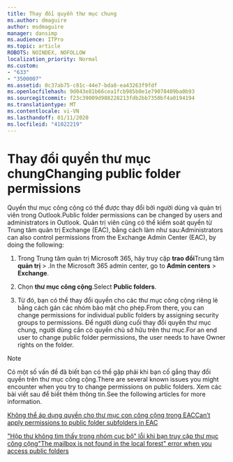 ```yaml
---
title: Thay đổi quyền thư mục chung
ms.author: dmaguire
author: msdmaguire
manager: dansimp
ms.audience: ITPro
ms.topic: article
ROBOTS: NOINDEX, NOFOLLOW
localization_priority: Normal
ms.custom:
- "633"
- "3500007"
ms.assetid: 0c37ab75-c81c-44e7-bda8-ea43263f9fdf
ms.openlocfilehash: 9d043e81b66cea1fcb985b0e1e79078409ba0b93
ms.sourcegitcommit: f23c39009d988228213fdb2bb7350bf4a0194194
ms.translationtype: MT
ms.contentlocale: vi-VN
ms.lasthandoff: 01/11/2020
ms.locfileid: "41022219"
---
```

# <a name="changing-public-folder-permissions"></a><span data-ttu-id="06afa-102">Thay đổi quyền thư mục chung</span><span class="sxs-lookup"><span data-stu-id="06afa-102">Changing public folder permissions</span></span>

<span data-ttu-id="06afa-103">Quyền thư mục công cộng có thể được thay đổi bởi người dùng và quản trị viên trong Outlook.</span><span class="sxs-lookup"><span data-stu-id="06afa-103">Public folder permissions can be changed by users and administrators in Outlook.</span></span> <span data-ttu-id="06afa-104">Quản trị viên cũng có thể kiểm soát quyền từ Trung tâm quản trị Exchange (EAC), bằng cách làm như sau:</span><span class="sxs-lookup"><span data-stu-id="06afa-104">Administrators can also control permissions from the Exchange Admin Center (EAC), by doing the following:</span></span>
  
1. <span data-ttu-id="06afa-105">Trong Trung tâm quản trị Microsoft 365, hãy truy cập **trao đổi**Trung tâm **quản trị** \> .</span><span class="sxs-lookup"><span data-stu-id="06afa-105">In the Microsoft 365 admin center, go to **Admin centers** \> **Exchange**.</span></span>

2. <span data-ttu-id="06afa-106">Chọn **thư mục công cộng**.</span><span class="sxs-lookup"><span data-stu-id="06afa-106">Select **Public folders**.</span></span>

3. <span data-ttu-id="06afa-107">Từ đó, bạn có thể thay đổi quyền cho các thư mục công cộng riêng lẻ bằng cách gán các nhóm bảo mật cho phép.</span><span class="sxs-lookup"><span data-stu-id="06afa-107">From there, you can change permissions for individual public folders by assigning security groups to permissions.</span></span> <span data-ttu-id="06afa-108">Để người dùng cuối thay đổi quyền thư mục chung, người dùng cần có quyền chủ sở hữu trên thư mục.</span><span class="sxs-lookup"><span data-stu-id="06afa-108">For an end user to change public folder permissions, the user needs to have Owner rights on the folder.</span></span>

> [!NOTE]
> <span data-ttu-id="06afa-109">Có một số vấn đề đã biết bạn có thể gặp phải khi bạn cố gắng thay đổi quyền trên thư mục công cộng.</span><span class="sxs-lookup"><span data-stu-id="06afa-109">There are several known issues you might encounter when you try to change permissions on public folders.</span></span> <span data-ttu-id="06afa-110">Xem các bài viết sau để biết thêm thông tin.</span><span class="sxs-lookup"><span data-stu-id="06afa-110">See the following articles for more information.</span></span>
>
> [<span data-ttu-id="06afa-111">Không thể áp dụng quyền cho thư mục con công cộng trong EAC</span><span class="sxs-lookup"><span data-stu-id="06afa-111">Can’t apply permissions to public folder subfolders in EAC</span></span>](https://docs.microsoft.com/exchange/troubleshoot/public-folders/can%E2%80%99t-apply-permissions-public-folder-subfolders)
>
> [<span data-ttu-id="06afa-112">"Hộp thư không tìm thấy trong nhóm cục bộ" lỗi khi bạn truy cập thư mục công cộng</span><span class="sxs-lookup"><span data-stu-id="06afa-112">"The mailbox is not found in the local forest" error when you access public folders</span></span>](https://docs.microsoft.com/exchange/troubleshoot/public-folders/mailbox-not-found-local-forest-public-folder)
